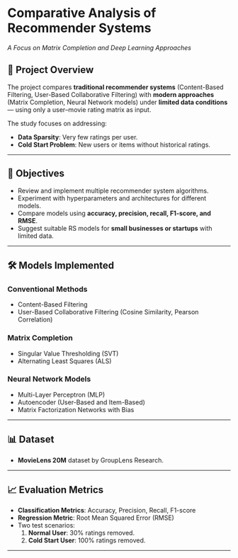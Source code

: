 # Comparative Analysis of Recommender Systems
*A Focus on Matrix Completion and Deep Learning Approaches*

## 📖 Project Overview
The project compares **traditional recommender systems** (Content-Based Filtering, User-Based Collaborative Filtering) with **modern approaches** (Matrix Completion, Neural Network models) under **limited data conditions** — using only a user–movie rating matrix as input.

The study focuses on addressing:
- **Data Sparsity**: Very few ratings per user.
- **Cold Start Problem**: New users or items without historical ratings.

---

## 🎯 Objectives
- Review and implement multiple recommender system algorithms.
- Experiment with hyperparameters and architectures for different models.
- Compare models using **accuracy, precision, recall, F1-score, and RMSE**.
- Suggest suitable RS models for **small businesses or startups** with limited data.

---

## 🛠 Models Implemented
### **Conventional Methods**
- Content-Based Filtering
- User-Based Collaborative Filtering (Cosine Similarity, Pearson Correlation)

### **Matrix Completion**
- Singular Value Thresholding (SVT)
- Alternating Least Squares (ALS)

### **Neural Network Models**
- Multi-Layer Perceptron (MLP)
- Autoencoder (User-Based and Item-Based)
- Matrix Factorization Networks with Bias

---

## 📊 Dataset
- **MovieLens 20M** dataset by GroupLens Research.

---

## 📈 Evaluation Metrics
- **Classification Metrics**: Accuracy, Precision, Recall, F1-score 
- **Regression Metric**: Root Mean Squared Error (RMSE)
- Two test scenarios:
  1. **Normal User**: 30% ratings removed.
  2. **Cold Start User**: 100% ratings removed.

---
